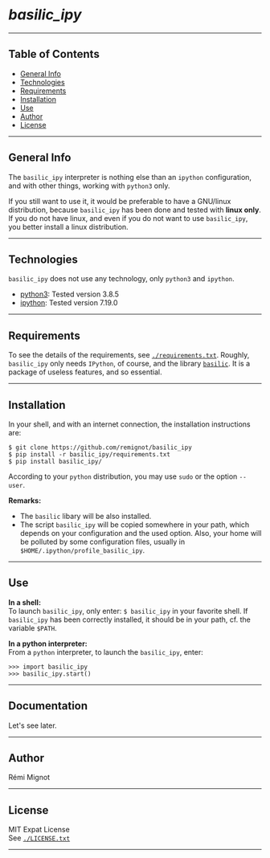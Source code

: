# *basilic_ipy*
                             
***
## Table of Contents
* [General Info](#general-info)
* [Technologies](#technologies)
* [Requirements](#requirements)
* [Installation](#installation)
* [Use](#use)
* [Author](#author)
* [License](#license)


***
## General Info

The ```basilic_ipy``` interpreter is nothing else than an ```ipython``` 
configuration, and with other things, working with ```python3``` only. 

If you still want to use it, it would be preferable to have a GNU/linux
distribution, because ```basilic_ipy``` has been done and tested with 
**linux only**. If you do not have linux, and even if you do not want to 
use ```basilic_ipy```, you better install a linux distribution. 



***
## Technologies
```basilic_ipy``` does not use any technology, only ```python3``` and ```ipython```. 

* [python3](https://www.python.org/): Tested version 3.8.5
* [ipython](https://ipython.org/): Tested version 7.19.0 


***
## Requirements

To see the details of the requirements, see 
[```./requirements.txt```](#./requirements.txt). 
Roughly, ```basilic_ipy``` only needs ```IPython```, of course, and the library 
[```basilic```](#https://github.com/remignot/basilic). 
It is a package of useless features, and so essential.


***
## Installation
In your shell, and with an internet connection, the installation instructions are:  
```
$ git clone https://github.com/remignot/basilic_ipy
$ pip install -r basilic_ipy/requirements.txt
$ pip install basilic_ipy/ 
``` 
According to your ```python``` distribution, you may use ```sudo``` or the option ```--user```.

**Remarks:**  

* The ```basilic``` libary will be also installed. 
* The script ```basilic_ipy``` will be copied somewhere in your path, which depends 
on your configuration and the used option. 
Also, your home will be polluted by some configuration files, 
usually in ```$HOME/.ipython/profile_basilic_ipy```. 

***
## Use

**In a shell:**  
To launch ```basilic_ipy```, only enter: ```$ basilic_ipy``` 
in your favorite shell. If ```basilic_ipy``` has been correctly installed, 
it should be in your path, cf. the variable ```$PATH```.

**In a python interpreter:**  
From a ```python``` interpreter, to launch the ```basilic_ipy```, enter: 
```
>>> import basilic_ipy
>>> basilic_ipy.start()
```

***
## Documentation
Let's see later.

***
## Author
Rémi Mignot

***
## License
MIT Expat License  
See [```./LICENSE.txt```](#./LICENSE.txt)

***
